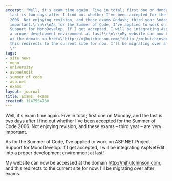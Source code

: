 ```yaml
---
excerpt: "Well, it's exam time again. Five in total; first one on Monday, and the
  last is two days after I find out whether I've been accepted for the Summer of Code
  2006. Not enjoying revision, and these exams &ndash; third year &ndash; are very
  important.\r\n\r\nAs for the Summer of Code, I've applied to work on ASP.NET Project
  Support for MonoDevelop. If I get accepted, I will be integrating AspNetEdit into
  a proper development environment at last!\r\n\r\nMy website can now be accessed
  at the domain <a href=\"http://mjhutchinson.com\">http://mjhutchinson.com</a>, and
  this redirects to the current site for now. I'll be migrating over after exams.
  \r"
tags:
- site news
- mono
- university
- aspnetedit
- summer of code
- asp.net
- exams
layout: journal
title: Exams, exams
created: 1147554730
---
```

Well, it's exam time again. Five in total; first one on Monday, and the last is two days after I find out whether I've been accepted for the Summer of Code 2006. Not enjoying revision, and these exams &ndash; third year &ndash; are very important.

As for the Summer of Code, I've applied to work on ASP.NET Project Support for MonoDevelop. If I get accepted, I will be integrating AspNetEdit into a proper development environment at last!

My website can now be accessed at the domain <a href="http://mjhutchinson.com">http://mjhutchinson.com</a>, and this redirects to the current site for now. I'll be migrating over after exams. 

